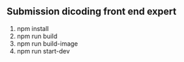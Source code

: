 ## Submission dicoding front end expert
1. npm install
2. npm run build
3. npm run build-image
4. npm run start-dev
